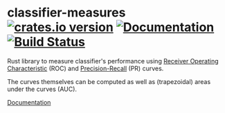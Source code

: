 
# classifier-measures &emsp; [![crates.io version](https://img.shields.io/crates/v/classifier-measures.svg)](https://crates.io/crates/classifier-measures) [![Documentation](https://docs.rs/classifier-measures/badge.svg)](https://docs.rs/classifier-measures/) [![Build Status](https://travis-ci.org/potocpav/classifier-measures.svg?branch=master)](https://travis-ci.org/potocpav/classifier-measures)

Rust library to measure classifier's performance using [Receiver Operating
Characteristic](https://en.wikipedia.org/wiki/Receiver_operating_characteristic)
(ROC) and [Precision-Recall](https://en.wikipedia.org/wiki/Precision_and_recall)
(PR) curves.

The curves themselves can be computed as well as (trapezoidal) areas under the curves (AUC).

[Documentation](https://docs.rs/classifier-measures/)

